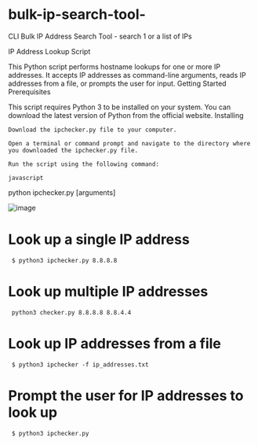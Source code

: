 # bulk-ip-search-tool-
CLI Bulk IP Address Search Tool - search 1 or a list of IPs

IP Address Lookup Script

This Python script performs hostname lookups for one or more IP addresses. It accepts IP addresses as command-line arguments, reads IP addresses from a file, or prompts the user for input.
Getting Started
Prerequisites

This script requires Python 3 to be installed on your system. You can download the latest version of Python from the official website.
Installing

    Download the ipchecker.py file to your computer.

    Open a terminal or command prompt and navigate to the directory where you downloaded the ipchecker.py file.

    Run the script using the following command:

    javascript

python ipchecker.py [arguments]



![image](https://user-images.githubusercontent.com/113065386/222614609-bf06af50-bd15-477e-ba3b-855bdfc52f56.png)

# Look up a single IP address

<code> $ python3 ipchecker.py 8.8.8.8 </code>

# Look up multiple IP addresses

<code> python3 checker.py 8.8.8.8 8.8.4.4 </code>

# Look up IP addresses from a file

<code> $ python3 ipchecker -f ip_addresses.txt </code>

# Prompt the user for IP addresses to look up

<code> $ python3 ipchecker.py </code>
